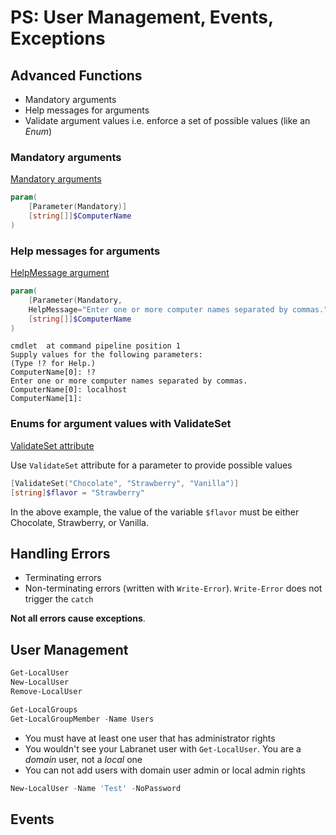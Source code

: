 # PS: User Management, Events, Exceptions

## Advanced Functions

- Mandatory arguments
- Help messages for arguments
- Validate argument values i.e. enforce a set of possible values (like an _Enum_)

### Mandatory arguments

[Mandatory arguments](https://learn.microsoft.com/en-us/powershell/module/microsoft.powershell.core/about/about_functions_advanced_parameters?view=powershell-7.3#mandatory-argument)

```ps1
param(
    [Parameter(Mandatory)]
    [string[]]$ComputerName
)
```

### Help messages for arguments

[HelpMessage argument](https://learn.microsoft.com/en-us/powershell/module/microsoft.powershell.core/about/about_functions_advanced_parameters?view=powershell-7.3#helpmessage-argument)

```ps1
param(
    [Parameter(Mandatory,
    HelpMessage="Enter one or more computer names separated by commas.")]
    [string[]]$ComputerName
)
```

```
cmdlet  at command pipeline position 1
Supply values for the following parameters:
(Type !? for Help.)
ComputerName[0]: !?
Enter one or more computer names separated by commas.
ComputerName[0]: localhost
ComputerName[1]:
```

### Enums for argument values with ValidateSet

[ValidateSet attribute](https://learn.microsoft.com/en-us/powershell/module/microsoft.powershell.core/about/about_functions_advanced_parameters?view=powershell-7.3#validateset-attribute)

Use `ValidateSet` attribute for a parameter to provide possible values

```ps1
[ValidateSet("Chocolate", "Strawberry", "Vanilla")]
[string]$flavor = "Strawberry"
```

In the above example, the value of the variable `$flavor` must be either Chocolate, Strawberry, or Vanilla.


## Handling Errors

- Terminating errors
- Non-terminating errors (written with `Write-Error`). `Write-Error` does not trigger the `catch`

**Not all errors cause exceptions**.

## User Management

```ps1
Get-LocalUser
New-LocalUser
Remove-LocalUser

Get-LocalGroups
Get-LocalGroupMember -Name Users
```

- You must have at least one user that has administrator rights
- You wouldn't see your Labranet user with `Get-LocalUser`. You are a _domain_ user, not a _local_ one
- You can not add users with domain user admin or local admin rights

```ps1
New-LocalUser -Name 'Test' -NoPassword
```

## Events